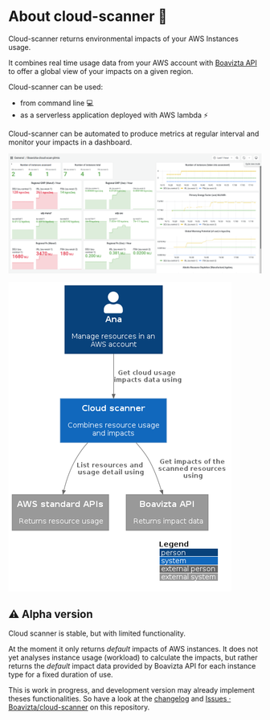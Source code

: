 # About cloud-scanner  📡

Cloud-scanner returns environmental impacts of your AWS Instances usage.

It combines real time usage data from your AWS account with [Boavizta API](https://github.com/Boavizta/boaviztapi/) to offer a global view of your impacts on a given region.

Cloud-scanner can be used:

- from command line 💻
- as a serverless application deployed with AWS lambda ⚡

Cloud-scanner can be automated to produce metrics at regular interval and monitor your impacts in a dashboard.

![cloud-scanner-metrics-dashboard](images/cloud-scanner-dashboard-clear.png)

![Scanner in context](images/cloud-scanner-system-in-context.png)

## ⚠ Alpha version

Cloud scanner is stable, but with limited functionality.

At the moment it only returns _default_ impacts of AWS instances. It does not yet analyses instance usage (workload) to calculate the impacts, but rather returns the _default_ impact data provided by Boavizta API for each instance type for a fixed duration of use.

This is work in progress, and development version may already implement theses functionalities. So have a look at the [changelog](CHANGELOG.md) and [Issues · Boavizta/cloud-scanner](https://github.com/Boavizta/cloud-scanner/issues) on this repository.
